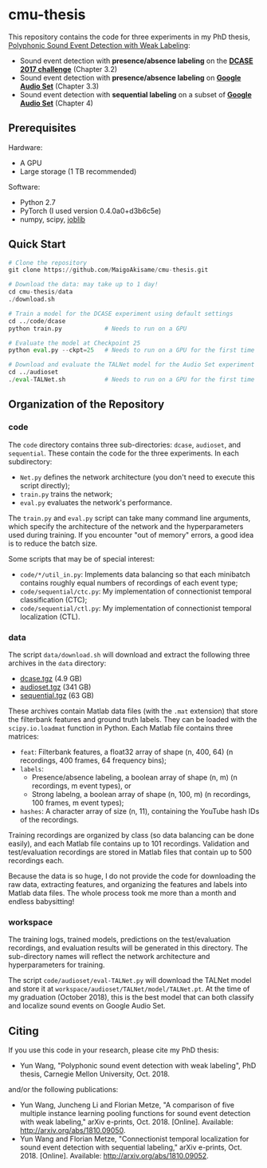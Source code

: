 # cmu-thesis

This repository contains the code for three experiments in my PhD thesis, [Polyphonic Sound Event Detection with Weak Labeling](http://www.cs.cmu.edu/~yunwang/papers/cmu-thesis.pdf):

* Sound event detection with **presence/absence labeling** on the **[DCASE 2017 challenge](http://www.cs.tut.fi/sgn/arg/dcase2017/challenge/task-large-scale-sound-event-detection)** (Chapter 3.2)
* Sound event detection with **presence/absence labeling** on **[Google Audio Set](https://research.google.com/audioset/)** (Chapter 3.3)
* Sound event detection with **sequential labeling** on a subset of **[Google Audio Set](https://research.google.com/audioset/)** (Chapter 4)

## Prerequisites

Hardware:
* A GPU
* Large storage (1 TB recommended)

Software:
* Python 2.7
* PyTorch (I used version 0.4.0a0+d3b6c5e)
* numpy, scipy, [joblib](https://pypi.org/project/joblib/)

## Quick Start

```python
# Clone the repository
git clone https://github.com/MaigoAkisame/cmu-thesis.git

# Download the data: may take up to 1 day!
cd cmu-thesis/data
./download.sh

# Train a model for the DCASE experiment using default settings
cd ../code/dcase
python train.py            # Needs to run on a GPU

# Evaluate the model at Checkpoint 25
python eval.py --ckpt=25   # Needs to run on a GPU for the first time

# Download and evaluate the TALNet model for the Audio Set experiment
cd ../audioset
./eval-TALNet.sh           # Needs to run on a GPU for the first time
```

## Organization of the Repository

### code

The `code` directory contains three sub-directories: `dcase`, `audioset`, and `sequential`. These contain the code for the three experiments. In each subdirectory:

* `Net.py` defines the network architecture (you don't need to execute this script directly);
* `train.py` trains the network;
* `eval.py` evaluates the network's performance.

The `train.py` and `eval.py` script can take many command line arguments, which specify the architecture of the network and the hyperparameters used during training. If you encounter "out of memory" errors, a good idea is to reduce the batch size.

Some scripts that may be of special interest:

* `code/*/util_in.py`: Implements data balancing so that each minibatch contains roughly equal numbers of recordings of each event type;
* `code/sequential/ctc.py`: My implementation of connectionist temporal classification (CTC);
* `code/sequential/ctl.py`: My implementation of connectionist temporal localization (CTL).

### data

The script `data/download.sh` will download and extract the following three archives in the `data` directory:

* [dcase.tgz](http://islpc21.is.cs.cmu.edu/yunwang/git/cmu-thesis/data/dcase.tgz) (4.9 GB)
* [audioset.tgz](http://islpc21.is.cs.cmu.edu/yunwang/git/cmu-thesis/data/dcase.tgz) (341 GB)
* [sequential.tgz](http://islpc21.is.cs.cmu.edu/yunwang/git/cmu-thesis/data/dcase.tgz) (63 GB)

These archives contain Matlab data files (with the `.mat` extension) that store the filterbank features and ground truth labels. They can be loaded with the `scipy.io.loadmat` function in Python. Each Matlab file contains three matrices:

* `feat`: Filterbank features, a float32 array of shape (n, 400, 64) (n recordings, 400 frames, 64 frequency bins);
* `labels`:
  * Presence/absence labeling, a boolean array of shape (n, m) (n recordings, m event types), or
  * Strong labelng, a boolean array of shape (n, 100, m) (n recordings, 100 frames, m event types);
* `hashes`: A character array of size (n, 11), containing the YouTube hash IDs of the recordings.

Training recordings are organized by class (so data balancing can be done easily), and each Matlab file contains up to 101 recordings. Validation and test/evaluation recordings are stored in Matlab files that contain up to 500 recordings each.

Because the data is so huge, I do not provide the code for downloading the raw data, extracting features, and organizing the features and labels into Matlab data files. The whole process took me more than a month and endless babysitting!

### workspace

The training logs, trained models, predictions on the test/evaluation recordings, and evaluation results will be generated in this directory. The sub-directory names will reflect the network architecture and hyperparameters for training.

The script `code/audioset/eval-TALNet.py` will download the TALNet model and store it at `workspace/audioset/TALNet/model/TALNet.pt`. At the time of my graduation (October 2018), this is the best model that can both classify and localize sound events on Google Audio Set.

## Citing

If you use this code in your research, please cite my PhD thesis:

* Yun Wang, "Polyphonic sound event detection with weak labeling", PhD thesis, Carnegie Mellon University, Oct. 2018.

and/or the following publications:

* Yun Wang, Juncheng Li and Florian Metze, "A comparison of five multiple instance learning pooling functions for sound event detection with weak labeling," arXiv e-prints, Oct. 2018. [Online]. Available: <http://arxiv.org/abs/1810.09050>.
* Yun Wang and Florian Metze, "Connectionist temporal localization for sound event detection with sequential labeling," arXiv e-prints, Oct. 2018. [Online]. Available: <http://arxiv.org/abs/1810.09052>.
